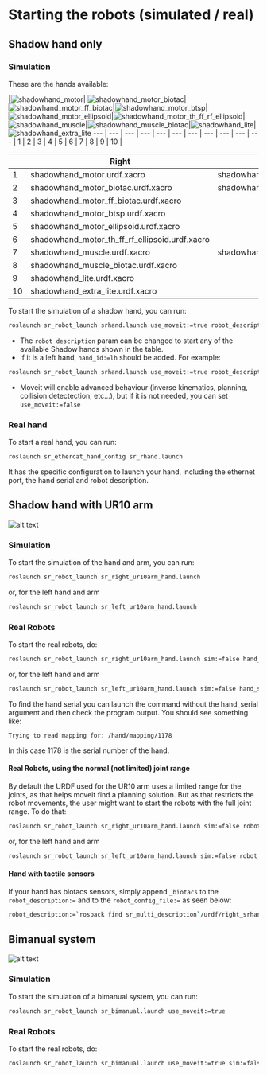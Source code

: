 # Starting the robots (simulated / real)

## Shadow hand only

### Simulation

These are the hands available:

|![shadowhand_motor]| ![shadowhand_motor_biotac]|![shadowhand_motor_ff_biotac]|![shadowhand_motor_btsp]|![shadowhand_motor_ellipsoid]|![shadowhand_motor_th_ff_rf_ellipsoid]|![shadowhand_muscle]|![shadowhand_muscle_biotac]|![shadowhand_lite]|![shadowhand_extra_lite]
--- | --- | --- | --- | --- | --- | --- | --- | --- | --- | --- |
1 | 2 | 3 | 4 | 5 | 6 | 7 | 8 | 9 | 10 |


|   | Right                                          | Left                                    | 
|---| ---------------------------------------------- |-----------------------------------------| 
|1  | shadowhand_motor.urdf.xacro                    | shadowhand_left_motor.urdf.xacro        | 
|2  | shadowhand_motor_biotac.urdf.xacro             | shadowhand_left_motor_biotac.urdf.xacro |
|3  | shadowhand_motor_ff_biotac.urdf.xacro          |                                         |
|4  | shadowhand_motor_btsp.urdf.xacro               |                                         |
|5  | shadowhand_motor_ellipsoid.urdf.xacro          |                                         |
|6  | shadowhand_motor_th_ff_rf_ellipsoid.urdf.xacro |                                |
|7  | shadowhand_muscle.urdf.xacro                   | shadowhand_left_muscle.urdf.xacro       |
|8  | shadowhand_muscle_biotac.urdf.xacro            |                                         |
|9  | shadowhand_lite.urdf.xacro                     |                                         |
|10 | shadowhand_extra_lite.urdf.xacro               |                                         |

[shadowhand_motor]: https://github.com/shadow-robot/sr_interface/blob/indigo-devel/images/shadowhand_motor.png 
[shadowhand_motor_biotac]: https://github.com/shadow-robot/sr_interface/blob/indigo-devel/images/shadowhand_motor_biotac.png
[shadowhand_motor_ff_biotac]: https://github.com/shadow-robot/sr_interface/blob/indigo-devel/images/shadowhand_motor_ff_biotac.png
[shadowhand_motor_btsp]: https://github.com/shadow-robot/sr_interface/blob/indigo-devel/images/shadowhand_motor_btsp.png
[shadowhand_motor_ellipsoid]: https://github.com/shadow-robot/sr_interface/blob/indigo-devel/images/shadowhand_motor_ellipsoid.png
[shadowhand_motor_th_ff_rf_ellipsoid]: https://github.com/shadow-robot/sr_interface/blob/indigo-devel/images/shadowhand_motor_th_ff_rf_ellipsoid.png
[shadowhand_muscle]: https://github.com/shadow-robot/sr_interface/blob/indigo-devel/images/shadowhand_muscle.png
[shadowhand_muscle_biotac]: https://github.com/shadow-robot/sr_interface/blob/indigo-devel/images/shadowhand_muscle_biotac.png
[shadowhand_lite]: https://github.com/shadow-robot/sr_interface/blob/indigo-devel/images/shadowhand_lite.png
[shadowhand_extra_lite]: https://github.com/shadow-robot/sr_interface/blob/indigo-devel/images/shadowhand_extra_lite.png

To start the simulation of a shadow hand, you can run:

```bash
roslaunch sr_robot_launch srhand.launch use_moveit:=true robot_description:=`rospack find sr_description`/robots/shadowhand_motor.urdf.xacro
```

* The `robot description` param can be changed to start any of the available Shadow hands shown in the table.
* If it is a left hand, `hand_id:=lh` should be added. For example: 
```bash
roslaunch sr_robot_launch srhand.launch use_moveit:=true robot_description:=`rospack find sr_description`/robots/shadowhand_left_motor.urdf.xacro hand_id:=lh
```
* Moveit will enable advanced behaviour (inverse kinematics, planning, collision detectection, etc...), but if it is not needed, you can set `use_moveit:=false`

### Real hand

To start a real hand, you can run:
```bash
roslaunch sr_ethercat_hand_config sr_rhand.launch
```
It has the specific configuration to launch your hand, including the ethernet port, the hand serial and robot description.

## Shadow hand with UR10 arm
![alt text](https://github.com/shadow-robot/sr_interface/blob/indigo-devel/images/ur10hand.png)

### Simulation
To start the simulation of the hand and arm, you can run:

```bash
roslaunch sr_robot_launch sr_right_ur10arm_hand.launch
```

or, for the left hand and arm

```bash
roslaunch sr_robot_launch sr_left_ur10arm_hand.launch
```

### Real Robots
To start the real robots, do:

```bash
roslaunch sr_robot_launch sr_right_ur10arm_hand.launch sim:=false hand_serial:=1178
```

or, for the left hand and arm

```bash
roslaunch sr_robot_launch sr_left_ur10arm_hand.launch sim:=false hand_serial:=1178
```

To find the hand serial you can launch the command without the hand_serial argument and then check the program output. You should see something like:

```
Trying to read mapping for: /hand/mapping/1178
```

In this case 1178 is the serial number of the hand.

#### Real Robots, using the normal (not limited) joint range

By default the URDF used for the UR10 arm uses a limited range for the joints, as that helps moveit find a planning solution. But as that restricts the robot movements, the user might want to start the robots with the full joint range. To do that:

```bash
roslaunch sr_robot_launch sr_right_ur10arm_hand.launch sim:=false robot_description:=`rospack find sr_multi_description`/urdf/right_srhand_ur10.urdf.xacro hand_serial:=1178
```

or, for the left hand and arm

```bash
roslaunch sr_robot_launch sr_left_ur10arm_hand.launch sim:=false robot_description:=`rospack find sr_multi_description`/urdf/left_srhand_ur10.urdf.xacro hand_serial:=1178
```

#### Hand with tactile sensors

If your hand has biotacs sensors, simply append `_biotacs` to the `robot_description:=` and to the `robot_config_file:=` as seen below:

```bash
robot_description:=`rospack find sr_multi_description`/urdf/right_srhand_ur10_joint_limited_biotacs.urdf.xacro robot_config_file:=`rospack find sr_multi_moveit_config`/config/robot_configs/right_sh_ur10_biotac.yaml
``` 
## Bimanual system
![alt text](https://github.com/shadow-robot/sr_interface/blob/indigo-devel/images/bimanual.png)

### Simulation
To start the simulation of a bimanual system, you can run:

```bash
roslaunch sr_robot_launch sr_bimanual.launch use_moveit:=true
```

### Real Robots
To start the real robots, do:

```bash
roslaunch sr_robot_launch sr_bimanual.launch use_moveit:=true sim:=false rh_serial:=1290 lh_serial:=1338
```
